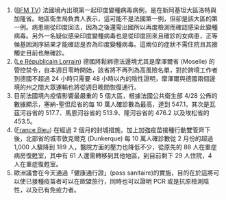 1. ([BFM TV](https://bit.ly/3nyNLuF)) 法國境內出現第一起印度變種病毒病例，是在新阿基坦大區洛特與加隆省。地區衛生局負責人表示，這可能不是法國第一例，但卻是該大區的第一例。病患剛從印度回法，因為之後還需出國所以再度檢測而確認感染此變種病毒。另外一名疑似感染印度變種病毒也是從印度回來且確診的女病患，正等候基因測序結果才能確認是否為印度變種病毒。這兩位的症狀不需住院且其接觸史目前也無確診。
1. ([Le Républicain Lorrain](https://bit.ly/2SipMod)) 德國將鬆綁德法邊境尤其是摩澤爾省 (Moselle) 的管控禁令，自本週日零時開始，該省將不再列為高風險名單，對於跨境工作者到德國不超過 24 小時只需要 48 小時以內的陰性證明，摩澤爾與德國兩個邊境的州之間大眾運輸也將從週日晚間恢復通行。
1. 目前法國境內疫情影響最嚴重的 5 個大區，根據法國公共衛生部 4/28 公佈的數據顯示，塞納-聖但尼省的每 10 萬人確診數為最高，達到 547.1，其次是瓦茲河谷省的 517.7、馬恩河谷省的 513.9、隆河谷省的 476.2 以及埃松省的 453.5。
1. ([France Bleu](https://bit.ly/3t1Ym2f)) 在經過 2 個月的封城措施，加上加強疫苗接種行動雙管齊下後，北部省的城市敦克爾克 (Dunkerque) 每 10 萬人確診數從 2 月份的超過 1,000 人驟降到 189 人，醫院方面的壓力也降低不少，從原先的 88 人在重症病房復甦室，其中有 61 人還需轉移到其他地區，到目前剩下 29 人住院，4 人在重症復甦室。
1. 歐洲議會在今天通過「健康通行證」(pass sanitaire)的實施，目的在於這將可以使已接種疫苗者可以在歐盟旅行，同時也可以證明 PCR 或是抗原檢測陰性，以及已有免疫力者。
